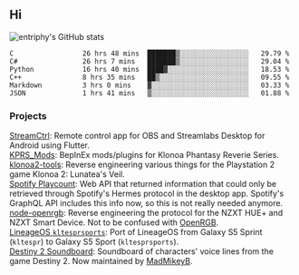 ## Hi
![entriphy's GitHub stats](https://github-readme-stats.vercel.app/api?username=entriphy&show_icons=true&title_color=2196F3&bg_color=212121&text_color=FAFAFA&hide_border=true)
<!--START_SECTION:waka-->

```text
C                 26 hrs 48 mins  ███████▒░░░░░░░░░░░░░░░░░   29.79 %
C#                26 hrs 7 mins   ███████▒░░░░░░░░░░░░░░░░░   29.04 %
Python            16 hrs 40 mins  ████▓░░░░░░░░░░░░░░░░░░░░   18.53 %
C++               8 hrs 35 mins   ██▒░░░░░░░░░░░░░░░░░░░░░░   09.55 %
Markdown          3 hrs 0 mins    ▓░░░░░░░░░░░░░░░░░░░░░░░░   03.33 %
JSON              1 hrs 41 mins   ▒░░░░░░░░░░░░░░░░░░░░░░░░   01.88 %
```

<!--END_SECTION:waka-->
### Projects
[StreamCtrl](https://play.google.com/store/apps/details?id=dev.t4ils.obs_remote): Remote control app for OBS and Streamlabs Desktop for Android using Flutter.<br>
[KPRS_Mods](https://github.com/entriphy/KPRS_Mods): BepInEx mods/plugins for Klonoa Phantasy Reverie Series.<br>
[klonoa2-tools](https://github.com/entriphy/klonoa2-tools): Reverse engineering various things for the Playstation 2 game Klonoa 2: Lunatea's Veil.<br>
[Spotify Playcount](https://github.com/entriphy/sp-playcount-librespot): Web API that returned information that could only be retrieved through Spotify's Hermes protocol in the desktop app. Spotify's GraphQL API includes this info now, so this is not really needed anymore.<br>
[node-openrgb](https://github.com/entriphy/node-openrgb): Reverse engineering the protocol for the NZXT HUE+ and NZXT Smart Device. Not to be confused with [OpenRGB](https://gitlab.com/CalcProgrammer1/OpenRGB).<br>
[LineageOS `kltesprsports`](https://github.com/entriphy/android_device_samsung_kltesprsports): Port of LineageOS from Galaxy S5 Sprint (`kltespr`) to Galaxy S5 Sport (`kltesprsports`).<br>
[Destiny 2 Soundboard](https://github.com/entriphy/Destiny2-Soundboard): Soundboard of characters' voice lines from the game Destiny 2. Now maintained by [MadMikeyB](https://github.com/MadMikeyB/Destiny2-Soundboard).
